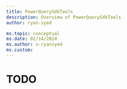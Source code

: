 ```yaml
---
title: PowerQuerySdkTools
description: Overview of PowerQuerySdkTools
author: ryan-syed

ms.topic: conceptual
ms.date: 02/14/2024
ms.author: v-ryansyed
ms.custom:
---
```


# TODO